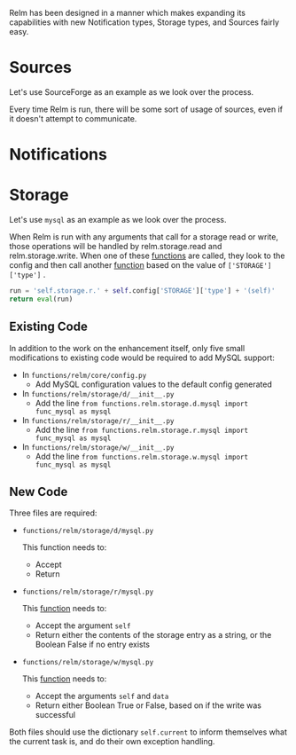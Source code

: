 Relm has been designed in a manner which makes expanding its capabilities with new Notification types, Storage types, and Sources fairly easy.

# Sources

Let's use SourceForge as an example as we look over the process.

Every time Relm is run, there will be some sort of usage of sources, even if it doesn't attempt to communicate. 

# Notifications



# Storage

Let's use `mysql` as an example as we look over the process.

When Relm is run with any arguments that call for a storage read or write, those operations will be handled by relm.storage.read and relm.storage.write. When one of these <u>functions</u> are called, they look to the config and then call another <u>function</u> based on the value of `['STORAGE']['type']` .

```python
run = 'self.storage.r.' + self.config['STORAGE']['type'] + '(self)'
return eval(run)
```

## Existing Code

In addition to the work on the enhancement itself, only five small modifications to existing code would be required to add MySQL support:

- In `functions/relm/core/config.py`
  - Add MySQL configuration values to the default config generated
- In `functions/relm/storage/d/__init__.py`
  - Add the line `from functions.relm.storage.d.mysql import func_mysql as mysql` 
- In `functions/relm/storage/r/__init__.py`
  - Add the line `from functions.relm.storage.r.mysql import func_mysql as mysql ` 
- In `functions/relm/storage/w/__init__.py`
  - Add the line `from functions.relm.storage.w.mysql import func_mysql as mysql`

## New Code

Three files are required:

- `functions/relm/storage/d/mysql.py`

  This function needs to:

  - Accept
  - Return

- `functions/relm/storage/r/mysql.py`

  This <u>function</u> needs to:

  - Accept the argument `self`
  - Return either the contents of the storage entry as a string, or the Boolean False if no entry exists

- `functions/relm/storage/w/mysql.py`

  This <u>function</u> needs to:

  - Accept the arguments `self` and `data`
  - Return either Boolean True or False, based on if the write was successful

Both files should use the dictionary `self.current` to inform themselves what the current task is, and do their own exception handling.